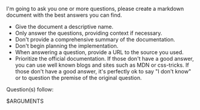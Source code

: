 I'm going to ask you one or more questions, please create a markdown document with the best answers you can find.

- Give the document a descriptive name.
- Only answer the questions, providing context if necessary.
- Don't provide a comprehensive summary of the documentation.
- Don't begin planning the implementation.
- When answering a question, provide a URL to the source you used.
- Prioritize the official documentation. If those don't have a good answer, you can use well known blogs and sites such as MDN or css-tricks. If those don't have a good answer, it's perfectly ok to say "I don't know" or to question the premise of the original question.

Question(s) follow:

$ARGUMENTS
